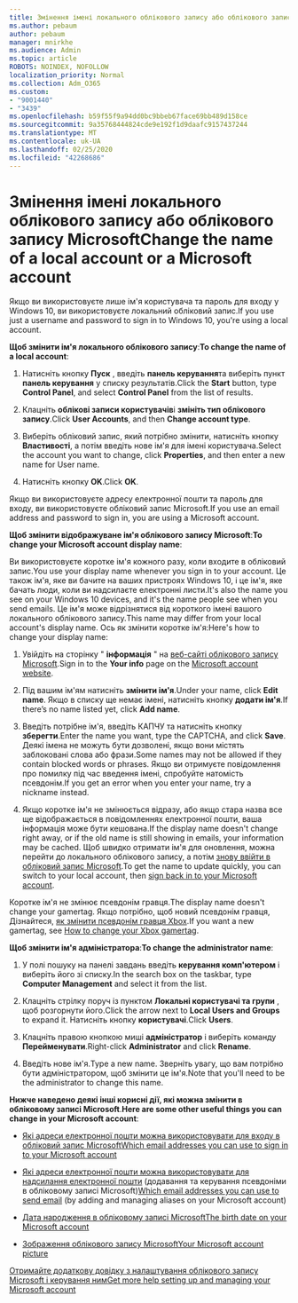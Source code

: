```yaml
---
title: Змінення імені локального облікового запису або облікового запису Microsoft
ms.author: pebaum
author: pebaum
manager: mnirkhe
ms.audience: Admin
ms.topic: article
ROBOTS: NOINDEX, NOFOLLOW
localization_priority: Normal
ms.collection: Adm_O365
ms.custom:
- "9001440"
- "3439"
ms.openlocfilehash: b59f55f9a94dd0bc9bbeb67face69bb489d158ce
ms.sourcegitcommit: 9a35768444824cde9e192f1d9daafc9157437244
ms.translationtype: MT
ms.contentlocale: uk-UA
ms.lasthandoff: 02/25/2020
ms.locfileid: "42268686"
---
```

# <a name="change-the-name-of-a-local-account-or-a-microsoft-account"></a><span data-ttu-id="8d76b-102">Змінення імені локального облікового запису або облікового запису Microsoft</span><span class="sxs-lookup"><span data-stu-id="8d76b-102">Change the name of a local account or a Microsoft account</span></span>

<span data-ttu-id="8d76b-103">Якщо ви використовуєте лише ім'я користувача та пароль для входу у Windows 10, ви використовуєте локальний обліковий запис.</span><span class="sxs-lookup"><span data-stu-id="8d76b-103">If you use just a username and password to sign in to Windows 10, you're using a local account.</span></span> 

<span data-ttu-id="8d76b-104">**Щоб змінити ім'я локального облікового запису**:</span><span class="sxs-lookup"><span data-stu-id="8d76b-104">**To change the name of a local account**:</span></span>

1. <span data-ttu-id="8d76b-105">Натисніть кнопку **Пуск** , введіть **панель керування**та виберіть пункт **панель керування** у списку результатів.</span><span class="sxs-lookup"><span data-stu-id="8d76b-105">Click the **Start** button, type **Control Panel**, and select **Control Panel** from the list of results.</span></span>

2. <span data-ttu-id="8d76b-106">Клацніть **облікові записи користувачів**і **змініть тип облікового запису**.</span><span class="sxs-lookup"><span data-stu-id="8d76b-106">Click **User Accounts**, and then **Change account type**.</span></span>

3. <span data-ttu-id="8d76b-107">Виберіть обліковий запис, який потрібно змінити, натисніть кнопку **Властивості**, а потім введіть нове ім'я для імені користувача.</span><span class="sxs-lookup"><span data-stu-id="8d76b-107">Select the account you want to change, click **Properties**, and then enter a new name for User name.</span></span>

4. <span data-ttu-id="8d76b-108">Натисніть кнопку **OK**.</span><span class="sxs-lookup"><span data-stu-id="8d76b-108">Click **OK**.</span></span>

<span data-ttu-id="8d76b-109">Якщо ви використовуєте адресу електронної пошти та пароль для входу, ви використовуєте обліковий запис Microsoft.</span><span class="sxs-lookup"><span data-stu-id="8d76b-109">If you use an email address and password to sign in, you are using a Microsoft account.</span></span>

<span data-ttu-id="8d76b-110">**Щоб змінити відображуване ім'я облікового запису Microsoft**:</span><span class="sxs-lookup"><span data-stu-id="8d76b-110">**To change your Microsoft account display name**:</span></span>

<span data-ttu-id="8d76b-111">Ви використовуєте коротке ім'я кожного разу, коли входите в обліковий запис.</span><span class="sxs-lookup"><span data-stu-id="8d76b-111">You use your display name whenever you sign in to your account.</span></span> <span data-ttu-id="8d76b-112">Це також ім'я, яке ви бачите на ваших пристроях Windows 10, і це ім'я, яке бачать люди, коли ви надсилаєте електронні листи.</span><span class="sxs-lookup"><span data-stu-id="8d76b-112">It's also the name you see on your Windows 10 devices, and it's the name people see when you send emails.</span></span> <span data-ttu-id="8d76b-113">Це ім'я може відрізнятися від короткого імені вашого локального облікового запису.</span><span class="sxs-lookup"><span data-stu-id="8d76b-113">This name may differ from your local account's display name.</span></span> <span data-ttu-id="8d76b-114">Ось як змінити коротке ім'я:</span><span class="sxs-lookup"><span data-stu-id="8d76b-114">Here's how to change your display name:</span></span>

1. <span data-ttu-id="8d76b-115">Увійдіть на сторінку " **інформація** " на [веб-сайті облікового запису Microsoft](https://account.microsoft.com/).</span><span class="sxs-lookup"><span data-stu-id="8d76b-115">Sign in to the **Your info** page on the [Microsoft account website](https://account.microsoft.com/).</span></span>

2. <span data-ttu-id="8d76b-116">Під вашим ім'ям натисніть **змінити ім'я**.</span><span class="sxs-lookup"><span data-stu-id="8d76b-116">Under your name, click **Edit name**.</span></span> <span data-ttu-id="8d76b-117">Якщо в списку ще немає імені, натисніть кнопку **додати ім'я**.</span><span class="sxs-lookup"><span data-stu-id="8d76b-117">If there’s no name listed yet, click **Add name**.</span></span> 

3. <span data-ttu-id="8d76b-118">Введіть потрібне ім'я, введіть КАПЧУ та натисніть кнопку **зберегти**.</span><span class="sxs-lookup"><span data-stu-id="8d76b-118">Enter the name you want, type the CAPTCHA, and click **Save**.</span></span> <span data-ttu-id="8d76b-119">Деякі імена не можуть бути дозволені, якщо вони містять заблоковані слова або фрази.</span><span class="sxs-lookup"><span data-stu-id="8d76b-119">Some names may not be allowed if they contain blocked words or phrases.</span></span> <span data-ttu-id="8d76b-120">Якщо ви отримуєте повідомлення про помилку під час введення імені, спробуйте натомість псевдонім.</span><span class="sxs-lookup"><span data-stu-id="8d76b-120">If you get an error when you enter your name, try a nickname instead.</span></span>

4. <span data-ttu-id="8d76b-121">Якщо коротке ім'я не змінюється відразу, або якщо стара назва все ще відображається в повідомленнях електронної пошти, ваша інформація може бути кешована.</span><span class="sxs-lookup"><span data-stu-id="8d76b-121">If the display name doesn't change right away, or if the old name is still showing in emails, your information may be cached.</span></span> <span data-ttu-id="8d76b-122">Щоб швидко отримати ім'я для оновлення, можна перейти до локального облікового запису, а потім [знову ввійти в обліковий запис Microsoft](https://account.microsoft.com/).</span><span class="sxs-lookup"><span data-stu-id="8d76b-122">To get the name to update quickly, you can switch to your local account, then [sign back in to your Microsoft account](https://account.microsoft.com/).</span></span>

<span data-ttu-id="8d76b-123">Коротке ім'я не змінює псевдонім гравця.</span><span class="sxs-lookup"><span data-stu-id="8d76b-123">The display name doesn't change your gamertag.</span></span> <span data-ttu-id="8d76b-124">Якщо потрібно, щоб новий псевдонім гравця, Дізнайтеся, [як змінити псевдонім гравця Xbox](https://support.xbox.com/id-ID/account-management/change-xbox-live-gamertag).</span><span class="sxs-lookup"><span data-stu-id="8d76b-124">If you want a new gamertag, see [How to change your Xbox gamertag](https://support.xbox.com/id-ID/account-management/change-xbox-live-gamertag).</span></span>

<span data-ttu-id="8d76b-125">**Щоб змінити ім'я адміністратора**:</span><span class="sxs-lookup"><span data-stu-id="8d76b-125">**To change the administrator name**:</span></span>

1. <span data-ttu-id="8d76b-126">У полі пошуку на панелі завдань введіть **керування комп'ютером** і виберіть його зі списку.</span><span class="sxs-lookup"><span data-stu-id="8d76b-126">In the search box on the taskbar, type **Computer Management** and select it from the list.</span></span>

2. <span data-ttu-id="8d76b-127">Клацніть стрілку поруч із пунктом **Локальні користувачі та групи** , щоб розгорнути його.</span><span class="sxs-lookup"><span data-stu-id="8d76b-127">Click the arrow next to **Local Users and Groups** to expand it.</span></span> <span data-ttu-id="8d76b-128">Натисніть кнопку **користувачі**.</span><span class="sxs-lookup"><span data-stu-id="8d76b-128">Click **Users**.</span></span>

3. <span data-ttu-id="8d76b-129">Клацніть правою кнопкою миші **адміністратор** і виберіть команду **Перейменувати**.</span><span class="sxs-lookup"><span data-stu-id="8d76b-129">Right-click **Administrator** and click **Rename**.</span></span>

4. <span data-ttu-id="8d76b-130">Введіть нове ім'я.</span><span class="sxs-lookup"><span data-stu-id="8d76b-130">Type a new name.</span></span> <span data-ttu-id="8d76b-131">Зверніть увагу, що вам потрібно бути адміністратором, щоб змінити це ім'я.</span><span class="sxs-lookup"><span data-stu-id="8d76b-131">Note that you'll need to be the administrator to change this name.</span></span>

<span data-ttu-id="8d76b-132">**Нижче наведено деякі інші корисні дії, які можна змінити в обліковому записі Microsoft**.</span><span class="sxs-lookup"><span data-stu-id="8d76b-132">**Here are some other useful things you can change in your Microsoft account**:</span></span>

- [<span data-ttu-id="8d76b-133">Які адреси електронної пошти можна використовувати для входу в обліковий запис Microsoft</span><span class="sxs-lookup"><span data-stu-id="8d76b-133">Which email addresses you can use to sign in to your Microsoft account</span></span>](https://support.microsoft.com/help/4026162)

- <span data-ttu-id="8d76b-134">[Які адреси електронної пошти можна використовувати для надсилання електронної пошти](https://support.microsoft.com/help/12407) (додавання та керування псевдоніми в обліковому записі Microsoft)</span><span class="sxs-lookup"><span data-stu-id="8d76b-134">[Which email addresses you can use to send email](https://support.microsoft.com/help/12407) (by adding and managing aliases on your Microsoft account)</span></span>

- [<span data-ttu-id="8d76b-135">Дата народження в обліковому записі Microsoft</span><span class="sxs-lookup"><span data-stu-id="8d76b-135">The birth date on your Microsoft account</span></span>](https://support.microsoft.com/help/12411)

- [<span data-ttu-id="8d76b-136">Зображення облікового запису Microsoft</span><span class="sxs-lookup"><span data-stu-id="8d76b-136">Your Microsoft account picture</span></span>](https://support.microsoft.com/help/4026790)

[<span data-ttu-id="8d76b-137">Отримайте додаткову довідку з налаштування облікового запису Microsoft і керування ним</span><span class="sxs-lookup"><span data-stu-id="8d76b-137">Get more help setting up and managing your Microsoft account</span></span>](https://support.microsoft.com/hub/4294457/microsoft-account-help#manage-account)